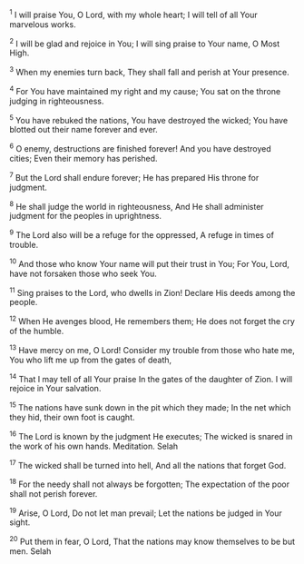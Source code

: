 <sup>1</sup> 
I will praise You, O Lord, with my whole heart; I will tell of all Your marvelous works. 

<sup>2</sup> 
I will be glad and rejoice in You; I will sing praise to Your name, O Most High. 

<sup>3</sup> 
When my enemies turn back, They shall fall and perish at Your presence. 

<sup>4</sup> 
For You have maintained my right and my cause; You sat on the throne judging in righteousness. 

<sup>5</sup> 
You have rebuked the nations, You have destroyed the wicked; You have blotted out their name forever and ever. 

<sup>6</sup> 
O enemy, destructions are finished forever! And you have destroyed cities; Even their memory has perished. 

<sup>7</sup> 
But the Lord shall endure forever; He has prepared His throne for judgment. 

<sup>8</sup> 
He shall judge the world in righteousness, And He shall administer judgment for the peoples in uprightness. 

<sup>9</sup> 
The Lord also will be a refuge for the oppressed, A refuge in times of trouble. 

<sup>10</sup> 
And those who know Your name will put their trust in You; For You, Lord, have not forsaken those who seek You. 

<sup>11</sup> 
Sing praises to the Lord, who dwells in Zion! Declare His deeds among the people. 

<sup>12</sup> 
When He avenges blood, He remembers them; He does not forget the cry of the humble. 

<sup>13</sup> 
Have mercy on me, O Lord! Consider my trouble from those who hate me, You who lift me up from the gates of death, 

<sup>14</sup> 
That I may tell of all Your praise In the gates of the daughter of Zion. I will rejoice in Your salvation. 

<sup>15</sup> 
The nations have sunk down in the pit which they made; In the net which they hid, their own foot is caught. 

<sup>16</sup> 
The Lord is known by the judgment He executes; The wicked is snared in the work of his own hands. Meditation. Selah 

<sup>17</sup> 
The wicked shall be turned into hell, And all the nations that forget God. 

<sup>18</sup> 
For the needy shall not always be forgotten; The expectation of the poor shall not perish forever. 

<sup>19</sup> 
Arise, O Lord, Do not let man prevail; Let the nations be judged in Your sight. 

<sup>20</sup> 
Put them in fear, O Lord, That the nations may know themselves to be but men. Selah
